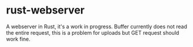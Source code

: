 # rust-webserver

A webserver in Rust, it's a work in progress. Buffer currently does not read the entire request, this is a problem for uploads but GET request should work fine.
